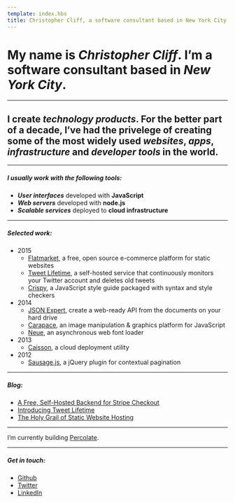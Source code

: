 ```yaml
---
template: index.hbs
title: Christopher Cliff, a software consultant based in New York City
---
```


# My name is ***Christopher Cliff***. I’m a software consultant based in *New York City*.

---

## I create *technology products*. For the better part of a decade, I’ve had the privelege of creating some of the most widely used *websites*, *apps*, *infrastructure* and *developer tools* in the world.

---

##### I usually work with the following *tools*:

- ***User interfaces*** developed with **JavaScript**
- ***Web servers*** developed with **node.js**
- ***Scalable services*** deployed to **cloud infrastructure**

---

##### *Selected work*:

- 2015
    - [Flatmarket](/flatmarket/), a free, open source e-commerce platform for static websites
    - [Tweet Lifetime](/tweet-lifetime/), a self-hosted service that continuously monitors your Twitter account and deletes old tweets
    - [Crispy](https://github.com/christophercliff/crispy), a JavaScript style guide packaged with syntax and style checkers
- 2014
    - [JSON Expert](https://json.expert/), create a web-ready API from the documents on your hard drive
    - [Carapace](https://github.com/percolate/carapace), an image manipulation & graphics platform for JavaScript
    - [Neue](https://github.com/percolate/neue), an asynchronous web font loader
- 2013
    - [Caisson](/caisson/), a cloud deployment utility
- 2012
    - [Sausage.js](/sausage/), a jQuery plugin for contextual pagination

---

##### *Blog*:

- [A Free, Self-Hosted Backend for Stripe Checkout](https://json.expert/a-free-self-hosted-backend-for-stripe-checkout/)
- [Introducing Tweet Lifetime](/tweet-lifetime/)
- [The Holy Grail of Static Website Hosting](https://json.expert/the-holy-grail-of-static-website-hosting/)

---

I’m currently building [Percolate](https://percolate.com/).

---

##### *Get in touch*:

- [Github](https://github.com/christophercliff?tab=repositories)
- [Twitter](https://twitter.com/ctcliff)
- [LinkedIn](https://www.linkedin.com/in/christophercliff)
